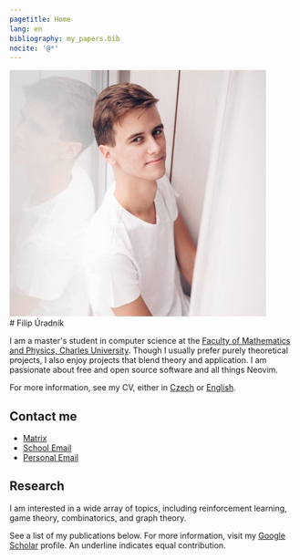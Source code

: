 ```yaml
---
pagetitle: Home
lang: en
bibliography: my_papers.bib
nocite: '@*'
---
```

<div id="profilepic_div"><img id="profilepic" src="data/profile_pic.jpg"/></div>
# Filip&nbsp;Úradník

I am a master's student in computer science at the [Faculty of Mathematics and Physics, Charles University](https://www.mff.cuni.cz/en).
Though I usually prefer purely theoretical projects, I also enjoy projects that blend theory and application.
I am passionate about free and open source software and all things Neovim.

For more information, see&nbsp;my&nbsp;CV, either in&nbsp;[Czech](https://github.com/furadnik/cv/releases/download/latest/uradnik_cv_cz.pdf)
or&nbsp;[English](https://github.com/furadnik/cv/releases/download/latest/uradnik_cv_en.pdf).

## Contact me

* [Matrix](https://matrix.to/#/@furadnik:matrix.org)
* [School Email](mailto:uradnik@kam.mff.cuni.cz)
* [Personal Email](mailto:filip.uradnik9@gmail.com)

## Research

I am interested in a wide array of topics, including reinforcement learning, game theory, combinatorics, and graph theory.

See a list of my publications below.
For more information, visit my [Google Scholar](https://scholar.google.com/citations?user=7AvTiqgAAAAJ) profile.
An underline indicates equal contribution.
